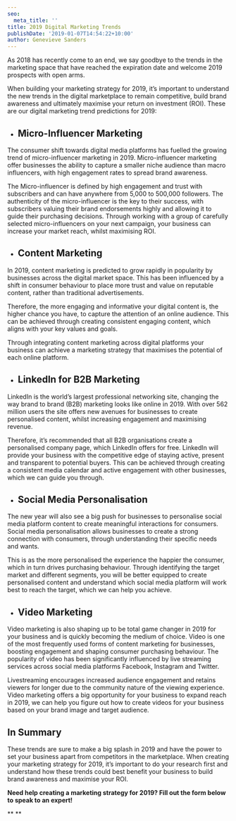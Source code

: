 ```yaml
---
seo:
  meta_title: ''
title: 2019 Digital Marketing Trends
publishDate: '2019-01-07T14:54:22+10:00'
author: Genevieve Sanders
---
```

As 2018 has recently come to an end, we say goodbye to the trends in the marketing space that have reached the expiration date and welcome 2019 prospects with open arms. 

When building your marketing strategy for 2019, it’s important to understand the new trends in the digital marketplace to remain competitive, build brand awareness and ultimately maximise your return on investment (ROI). These are our digital marketing trend predictions for 2019:

* ## Micro-Influencer Marketing 

The consumer shift towards digital media platforms has fuelled the growing trend of micro-influencer marketing in 2019. Micro-influencer marketing offer businesses the ability to capture a smaller niche audience than macro influencers, with high engagement rates to spread brand awareness.

 The Micro-influencer is defined by high engagement and trust with subscribers and can have anywhere from 5,000 to 500,000 followers. The authenticity of the micro-influencer is the key to their success, with subscribers valuing their brand endorsements highly and allowing it to guide their purchasing decisions. Through working with a group of carefully selected micro-influencers on your next campaign, your business can increase your market reach, whilst maximising ROI.   

* ## Content Marketing 

In 2019, content marketing is predicted to grow rapidly in popularity by businesses across the digital market space.  This has been influenced by a shift in consumer behaviour to place more trust and value on reputable content, rather than traditional advertisements. 

Therefore, the more engaging and informative your digital content is, the higher chance you have, to capture the attention of an online audience. This can be achieved through creating consistent engaging content, which aligns with your key values and goals. 

Through integrating content marketing across digital platforms your business can achieve a marketing strategy that maximises the potential of each online platform. 

* ## LinkedIn for B2B Marketing 

LinkedIn is the world’s largest professional networking site, changing the way brand to brand (B2B) marketing looks like online in 2019. With over 562 million users the site offers new avenues for businesses to create personalised content, whilst increasing engagement and maximising revenue. 

Therefore, it’s recommended that all B2B organisations create a personalised company page, which LinkedIn offers for free. LinkedIn will provide your business with the competitive edge of staying active, present and transparent to potential buyers. This can be achieved through creating a consistent media calendar and active engagement with other businesses, which we can guide you through.  

* ## Social Media Personalisation

The new year will also see a big push for businesses to personalise social media platform content to create meaningful interactions for consumers. Social media personalisation allows businesses to create a strong connection with consumers, through understanding their specific needs and wants. 

This is as the more personalised the experience the happier the consumer, which in turn drives purchasing behaviour. Through identifying the target market and different segments, you will be better equipped to create personalised content and understand which social media platform will work best to reach the target, which we can help you achieve.

* ## Video Marketing 

Video marketing is also shaping up to be total game changer in 2019 for your business and is quickly becoming the medium of choice. Video is one of the most frequently used forms of content marketing for businesses, boosting engagement and shaping consumer purchasing behaviour. The popularity of video has been significantly influenced by live streaming services across social media platforms Facebook, Instagram and Twitter. 

Livestreaming encourages increased audience engagement and retains viewers for longer due to the community nature of the viewing experience.  Video marketing offers a big opportunity for your business to expand reach in 2019, we can help you figure out how to create videos for your business based on your brand image and target audience. 

## In Summary

These trends are sure to make a big splash in 2019 and have the power to set your business apart from competitors in the marketplace. When creating your marketing strategy for 2019, it’s important to do your research first and understand how these trends could best benefit your business to build brand awareness and maximise your ROI. 

**Need help creating a marketing strategy for 2019? Fill out the form below to speak to an expert!**

****
